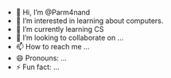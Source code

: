 - 👋 Hi, I’m @Parm4nand
- 👀 I’m interested in learning about computers.
- 🌱 I’m currently learning CS 
- 💞️ I’m looking to collaborate on ...
- 📫 How to reach me ...
- 😄 Pronouns: ...
- ⚡ Fun fact: ...

<!---
Parm4nand/Parm4nand is a ✨ special ✨ repository because its `README.md` (this file) appears on your GitHub profile.
You can click the Preview link to take a look at your changes.
--->
